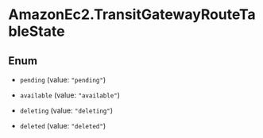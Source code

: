 # AmazonEc2.TransitGatewayRouteTableState

## Enum


* `pending` (value: `"pending"`)

* `available` (value: `"available"`)

* `deleting` (value: `"deleting"`)

* `deleted` (value: `"deleted"`)



